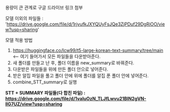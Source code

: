 용량이 큰 관계로 구글 드라이브 링크 첨부

모델 이외의 파일들 : 'https://drive.google.com/file/d/1rjvufkJXYQUyFsJQe3ZjPDuf29DgRiOO/view?usp=sharing'



모델 적용 방법
1. https://huggingface.co/lcw99/t5-large-korean-text-summary/tree/main <-- 여기 들어가서 모든 파일들을 다운받아준다.
2. 새 폴더를 만들고 난 후, 폴더 이름을 new_summary로 바꿔준다.
3. 다운받은 파일들을 위에 만든 폴더 안으로 넣어준다.
4. 받은 알집 파일을 풀고 폴더 안에 위에 폴더를 알집 푼 폴더 안에 넣어준다.
5. combine_STT_summary로 실행 

**STT + SUMMARY 파일들(다 합친 파일) : https://drive.google.com/file/d/1valuOzN_TLJfLwvu21BIN2gVN-llG7UZ/view?usp=sharing**
